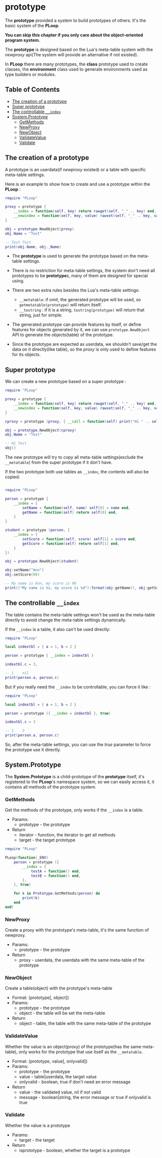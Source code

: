 # prototype

The **prototype** provided a system to build prototypes of others. It's the basic system of the **PLoop**.

**You can skip this chapter if you only care about the object-oriented program system.**

The **prototype** is designed based on the Lua's meta-table system with the *newproxy* api(The system will provide an alternative if not existed).

In **PLoop** there are many prototypes, the **class** prototype used to create classes, the **environment** class used to generate environments used as type builders or modules.


## Table of Contents

* [The creation of a prototype](#the-creation-of-a-prototype)
* [Super prototype](#super-prototype)
* [The controllable `__index`](#the-controllable-__index)
* [System.Prototype](#system-prototype)
	* [GetMethods](#getmethods)
	* [NewProxy](#newproxy)
	* [NewObject](#newobject)
	* [ValidateValue](#validatevalue)
	* [Validate](#validate)


## The creation of a prototype

A prototype is an userdata(if *newproxy* existed) or a table with specific meta-table settings.

Here is an example to show how to create and use a prototype within the **PLoop** :

```lua
require "PLoop"

proxy = prototype {
	__index = function(self, key) return rawget(self, "_" .. key) end,
	__newindex = function(self, key, value) rawset(self, "_" .. key, value) end,
}

obj = prototype.NewObject(proxy)
obj.Name = "Test"

-- Test Test
print(obj.Name, obj._Name)
```

* The **prototype** is used to generate the prototype based on the meta-table settings.

* There is no restriction for meta-table settings, the system don't need all prototypes to be **prototype**s, many of them are designed for special using.

* There are two extra rules besides the Lua's meta-table settings:
	* `__metatable`: if omit, the generated prototype will be used, so `getmetatable(prototype)` will return itself.
	* `__tostring` : if it is a string, `tostring(prototype)` will return that string, just for simple.

* The generated prototype can provide features by itself, or define features for objects generated by it, we can use `prototype.NewObject` API to generate the objects(table) of the prototype.

* Since the prototype are expected as userdata, we shouldn't save/get the data on it directly(like table), so the *proxy* is only used to define features for its objects.


## Super prototype

We can create a new prototype based on a super prototype :

```lua
require "PLoop"

proxy = prototype {
	__index = function(self, key) return rawget(self, "_" .. key) end,
	__newindex = function(self, key, value) rawset(self, "_" .. key, value) end,
}

cproxy = prototype (proxy, { __call = function(self) print("Hi " .. self.Name) end })

obj = prototype.NewObject(cproxy)
obj.Name = "Test"

-- Hi Test
obj()
```

The new prototype will try to copy all meta-table settings(exclude the `__metatable`) from the super prototype if it don't have.

If the two prototype both use tables as `__index`, the contents will also be copied:

```lua

require "PLoop"

person = prototype {
	__index = {
		setName = function(self, name) self[0] = name end,
		getName = function(self) return self[0] end,
	}
}

student = prototype (person, {
	__index = {
		setScore = function(self, score) self[1] = score end,
		getScore = function(self) return self[1] end,
	}
})

obj = prototype.NewObject(student)

obj:setName("Ann")
obj:setScore(90)

-- My name is Ann, my score is 90
print(("My name is %s, my score is %d"):format(obj:getName(), obj:getScore()))
```

## The controllable `__index`

The table contains the meta-table settings won't be used as the meta-table directly to avoid change the meta-table settings dynamically.

If the `__index` is a table, it also can't be used directly:

```lua
require "PLoop"

local indextbl = { a = 1, b = 2 }

person = prototype { __index = indextbl }

indextbl.c = 3,

-- 1    nil
print(person.a, person.c)
```

But if you really need the `__index` to be controllable, you can force it like :

```lua
require "PLoop"

local indextbl = { a = 1, b = 2 }

person = prototype ({ __index = indextbl }, true)

indextbl.c = 3

-- 1    3
print(person.a, person.c)
```

So, after the meta-table settings, you can use the *true* parameter to force the prototype use it directly.


## System.Prototype

The **System.Prototype** is a child-prototype of the **prototype** itself, it's registered to the **PLoop**'s namespace system, so we can easily access it, it contains all methods of the prototype system.


### GetMethods

Get the methods of the prototype, only works if the `__index` is a table.

* Params:
	* prototype     - the prototype
* Return
	* iterator      - function, the iterator to get all methods
	* target        - the target prototype

```lua
require "PLoop"

PLoop(function(_ENV)
	person = prototype ({
		__index = {
			testA = function() end,
			testB = function() end,
		},
	}, true)

	for k in Prototype.GetMethods(person) do
		print(k)
	end
end)
```


### NewProxy

Create a proxy with the prototype's meta-table, it's the same function of newproxy.

* Params:
	* prototype     - the prototype
* Return
	* proxy         - userdata, the userdata with the same meta-table of the prototype


### NewObject

Create a table(object) with the prototype's meta-table

* Format: (prototype[, object])
* Params:
	* prototype - the prototype
	* object        - the table will be set the meta-table
* Return
	* object        - table, the table with the same meta-table of the prototype


### ValidateValue

Whether the value is an object(proxy) of the prototype(has the same meta-table), only works for the prototype that use itself as the `__metatable`.

* Format: (prototype, value[, onlyvalid])
* Params:
	* prototype     - the prototype
	* value         - table|userdata, the target value
	* onlyvalid     - boolean, true if don't need an error message
* Return
	* value         - the validated value, nil if not valid
	* message       - boolean|string, the error message or true if onlyvalid is true


### Validate

Whether the value is a prototype

* Params:
	* target        - the target
* Return
	* isprototype   - boolean, whether the target is a prototype